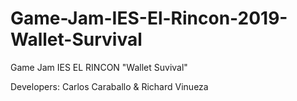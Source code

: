 # Game-Jam-IES-El-Rincon-2019-Wallet-Survival

Game Jam IES EL RINCON "Wallet Suvival"

Developers: Carlos Caraballo & Richard Vinueza
